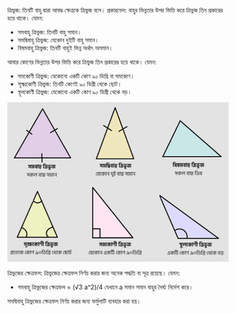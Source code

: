 ত্রিভুজ: তিনটি বাহু দ্বারা আবদ্ধ ক্ষেত্রকে ত্রিভুজ বলে। 
প্রকারভেদ: বাহুর ভিন্নতার উপর ভিত্তি করে ত্রিভুজ তিন প্রকারের হয়ে থাকে। যেমন:
- সমবাহু ত্রিভুজ: তিনটি বাহু সমান।
- সমদ্বিবাহু ত্রিভুজ: যেকোন দুইটি বাহু সমান।
- বিষমবাহু ত্রিভুজ: তিনটি বাহুই ভিন্ন অর্থাৎ অসমান।

আবার কোণের ভিন্নতার উপর ভিত্তি করে ত্রিভুজ তিন প্রকারের হয়ে থাকে। যেমন:
- সমকোণী ত্রিভুজ: যেকোনো একটি কোণ ৯০ ডিগ্রি বা সমকোণ।
- সূক্ষ্মকোণী ত্রিভুজ: তিনটি কোণই ৯০ ডিগ্রী থেকে ছোট।
- স্থূলকোণী ত্রিভুজ: যেকোনো একটি কোণ ৯০ ডিগ্রী থেকে বড়।

<img src="https://github.com/nayemspecial/wordpress-support-engineer/blob/main/parts/js-assignment/as.images/triangle-projuktiplus.png">

ত্রিভুজের ক্ষেত্রফল: ত্রিভুজের ক্ষেত্রফল নির্ণয় করার জন্য অনেক পদ্ধতি বা সূত্র রয়েছে। যেমন: 
- সমবাহু ত্রিভুজের ক্ষেত্রফল = (√3 a^2)/4 
যেখানে a সমান সমান বাহুর দৈর্ঘ্য নির্দেশ করে।


সমদ্বিবাহু ত্রিভুজের ক্ষেত্রফল নির্ণয় করার জন্য ফর্মুলাটি ব্যবহার করা হয়।
